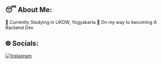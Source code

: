 ## 😴 About Me:
🧶 Currently Studying in UKDW, Yogyakarta
🫡 On my way to becoming A Backend Dev

## 🌐 Socials:
[![Instagram](https://img.shields.io/badge/Instagram-%23E4405F.svg?style=for-the-badge&logo=Instagram&logoColor=white)](https://instagram.com/Vncntrnld_)
